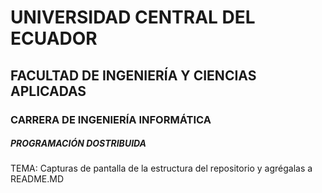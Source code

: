 # UNIVERSIDAD CENTRAL DEL ECUADOR
## FACULTAD DE INGENIERÍA Y CIENCIAS APLICADAS
### CARRERA DE INGENIERÍA INFORMÁTICA
##### PROGRAMACIÓN DOSTRIBUIDA 

TEMA: Capturas de pantalla de la estructura del repositorio y agrégalas a README.MD


